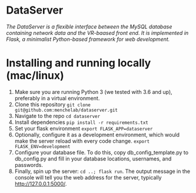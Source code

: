 # DataServer

*The DataServer is a flexible interface between the MySQL database
containing network data and the VR-baased front end. It is implemented
in Flask, a minimalist Python-based framework for web development.*

# Installing and running locally (mac/linux)

1. Make sure you are running Python 3 (we tested with 3.6 and up),
   preferably in a virtual environment.
1. Clone this repository `git clone git@github.com:menchelab/dataserver.git`
1. Navigate to the repo `cd dataserver`
1. Install dependencies `pip install -r requirements.txt`
1. Set your flask environment `export FLASK_APP=dataserver`
1. Optionally, configure it as a development environment, which would
   make the server reload with every code change. `export FLASK_ENV=development`
1. Configure your database file. To do this, copy db_config_template.py
   to db_config.py and fill in your database locations, usernames, and
   passwords.
1. Finally, spin up the server: `cd ..; flask run`. The output message
   in the console will tell you the web address for the server,
   typically http://127.0.0.1:5000/.
